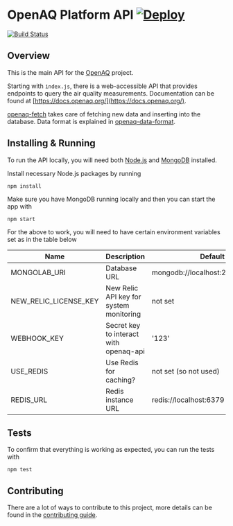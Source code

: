 # OpenAQ Platform API [![Deploy](https://www.herokucdn.com/deploy/button.svg)](https://heroku.com/deploy)
[![Build Status](https://travis-ci.org/openaq/openaq-api.svg?branch=master)](https://travis-ci.org/openaq/openaq-api)

## Overview
This is the main API for the [OpenAQ](https://openaq.org) project.

Starting with `index.js`, there is a web-accessible API that provides endpoints to query the air quality measurements. Documentation can be found at [https://docs.openaq.org/](https://docs.openaq.org/).

[openaq-fetch](https://github.com/openaq/openaq-fetch) takes care of fetching new data and inserting into the database. Data format is explained in [openaq-data-format](https://github.com/openaq/openaq-data-format).

## Installing & Running
To run the API locally, you will need both [Node.js](https://nodejs.org) and [MongoDB](https://www.mongodb.org/) installed.

Install necessary Node.js packages by running

`npm install`

Make sure you have MongoDB running locally and then you can start the app with

`npm start`

For the above to work, you will need to have certain environment variables set as in the table below

| Name | Description | Default |
|---|---|---|
| MONGOLAB_URI | Database URL | mongodb://localhost:27017/openAQ |
| NEW_RELIC_LICENSE_KEY | New Relic API key for system monitoring | not set |
| WEBHOOK_KEY | Secret key to interact with openaq-api | '123' |
| USE_REDIS | Use Redis for caching? | not set (so not used) |
| REDIS_URL | Redis instance URL | redis://localhost:6379 |

## Tests
To confirm that everything is working as expected, you can run the tests with

`npm test`

## Contributing
There are a lot of ways to contribute to this project, more details can be found in the [contributing guide](CONTRIBUTING.md). 
